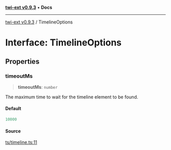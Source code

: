 [**twi-ext v0.9.3**](../README.md) • **Docs**

***

[twi-ext v0.9.3](../README.md) / TimelineOptions

# Interface: TimelineOptions

## Properties

### timeoutMs

> **timeoutMs**: `number`

The maximum time to wait for the timeline element to be found.

#### Default

```ts
10000
```

#### Source

[ts/timeline.ts:11](https://github.com/Robot-Inventor/twi-ext/blob/6c91aae66ad634f349723b87c0eb4cc3a0f695ff/src/ts/timeline.ts#L11)

